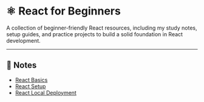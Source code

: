 # ⚛️ React for Beginners

A collection of beginner-friendly React resources, including my study notes, setup guides, and practice projects to build a solid foundation in React development.

---

## 📒 Notes
- [React Basics](./notes/react-basics.md)
- [React Setup](./notes/react-setup-with-example.md)
- [React Local Deployment](./notes/react-deploy-local.md)
